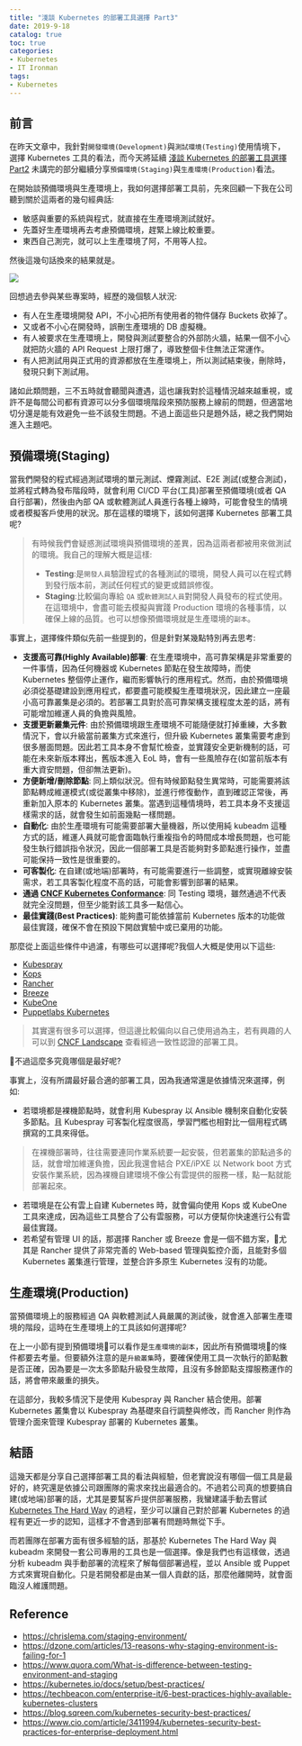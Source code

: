 ```yaml
---
title: "淺談 Kubernetes 的部署工具選擇 Part3"
date: 2019-9-18
catalog: true
toc: true
categories:
- Kubernetes
- IT Ironman
tags:
- Kubernetes
---
```

## 前言
在昨天文章中，我針對`開發環境(Development)`與`測試環境(Testing)`使用情境下，選擇 Kubernetes 工具的看法，而今天將延續 [淺談 Kubernetes 的部署工具選擇 Part2](https://k2r2bai.com/2019/09/17/ironman2020/day02/) 未講完的部分繼續分享`預備環境(Staging)`與`生產環境(Production)`看法。

<!--more-->

在開始談預備環境與生產環境上，我如何選擇部署工具前，先來回顧一下我在公司聽到關於這兩者的幾句經典話:

* 敏感與重要的系統與程式，就直接在生產環境測試就好。
* 先蓋好生產環境再去考慮預備環境，趕緊上線比較重要。
* 東西自己測完，就可以上生產環境了阿，不用等人拉。

然後這幾句話換來的結果就是。

![](http://giphygifs.s3.amazonaws.com/media/IVIRMpSAlSnHq/giphy.gif)

回想過去參與某些專案時，經歷的幾個駭人狀況:

* 有人在生產環境開發 API，不小心把所有使用者的物件儲存 Buckets 砍掉了。
* 又或者不小心在開發時，誤刪生產環境的 DB 虛擬機。
* 有人被要求在生產環境上，開發與測試要整合的外部防火牆，結果一個不小心就把防火牆的 API Request 上限打爆了，導致整個卡住無法正常運作。
* 有人把測試用與正式用的資源都放在生產環境上，所以測試結束後，刪除時，發現只剩下測試用。

諸如此類問題，三不五時就會聽聞與遭遇，這也讓我對於這種情況越來越重視，或許不是每間公司都有資源可以分多個環境階段來預防服務上線前的問題，但適當地切分還是能有效避免一些不該發生問題。不過上面這些只是題外話，總之我們開始進入主題吧。

## 預備環境(Staging)
當我們開發的程式經過測試環境的單元測試、煙霧測試、E2E 測試(或整合測試)，並將程式轉為發布階段時，就會利用 CI/CD 平台(工具)部署至預備環境(或者 QA 自行部署)，然後由內部 QA 或軟體測試人員進行各種上線時，可能會發生的情境或者模擬客戶使用的狀況。那在這樣的環境下，該如何選擇 Kubernetes 部署工具呢?

> 有時候我們會疑惑測試環境與預備環境的差異，因為這兩者都被用來做測試的環境。我自己的理解大概是這樣:
> * **Testing**:是`開發人員`驗證程式的各種測試的環境，開發人員可以在程式轉到發行版本前，測試任何程式的變更或錯誤修復。
> * **Staging**:比較偏向專給 `QA` 或`軟體測試人員`對開發人員發布的程式使用。在這環境中，會盡可能去模擬與實踐 Production 環境的各種事情，以確保上線的品質。也可以想像預備環境就是生產環境的`副本`。

事實上，選擇條件類似先前一些提到的，但是針對某幾點特別再去思考:

* **支援高可靠(Highly Available)部署**: 在生產環境中，高可靠架構是非常重要的一件事情，因為任何機器或 Kubernetes 節點在發生故障時，而使 Kubernetes 整個停止運作，繼而影響執行的應用程式。然而，由於預備環境必須從基礎建設到應用程式，都要盡可能模擬生產環境狀況，因此建立一座最小高可靠叢集是必須的。若部署工具對於高可靠架構支援程度太差的話，將有可能增加維運人員的負擔與風險。
* **支援更新叢集元件**: 由於預備環境跟生產環境不可能隨便就打掉重練，大多數情況下，會以升級當前叢集方式來進行，但升級 Kubernetes 叢集需要考慮到很多層面問題。因此若工具本身不會幫忙檢查，並實踐安全更新機制的話，可能在未來新版本釋出，舊版本進入 EoL 時，會有一些風險存在(如當前版本有重大資安問題，但卻無法更新)。
* **方便新增/刪除節點**: 同上類似狀況。但有時候節點發生異常時，可能需要將該節點轉成維運模式(或從叢集中移除)，並進行修復動作，直到確認正常後，再重新加入原本的 Kubernetes 叢集。當遇到這種情境時，若工具本身不支援這樣需求的話，就會發生如前面幾點一樣問題。
* **自動化**: 由於生產環境有可能需要部署大量機器，所以使用純 kubeadm 這種方式的話，維運人員就可能會面臨執行重複指令的時間成本增長問題，也可能發生執行錯誤指令狀況，因此一個部署工具是否能夠對多節點進行操作，並盡可能保持一致性是很重要的。
* **可客製化**: 在自建(或地端)部署時，有可能需要進行一些調整，或實現離線安裝需求，若工具客製化程度不高的話，可能會影響到部署的結果。
* **通過 [CNCF Kubernetes Conformance](https://github.com/cncf/k8s-conformance)**: 同 Testing 環境，雖然通過不代表就完全沒問題，但至少能對該工具多一點信心。
* **最佳實踐(Best Practices)**: 能夠盡可能依據當前 Kubernetes 版本的功能做最佳實踐，確保不會在預設下開啟實驗中或已棄用的功能。

那麼從上面這些條件中過濾，有哪些可以選擇呢?我個人大概是使用以下這些:

* [Kubespray](https://github.com/kubernetes-sigs/kubespray)
* [Kops](https://github.com/kubernetes/kops)
* [Rancher](https://github.com/rancher/rancher)
* [Breeze](https://github.com/wise2c-devops/breeze)
* [KubeOne](https://github.com/kubermatic/kubeone)
* [Puppetlabs Kubernetes](https://github.com/puppetlabs/puppetlabs-kubernetes)

> 其實還有很多可以選擇，但這邊比較偏向以自己使用過為主，若有興趣的人可以到 [CNCF Landscape](https://landscape.cncf.io/category=certified-kubernetes-installer&format=card-mode) 查看經過一致性認證的部署工具。

不過這麼多究竟哪個是最好呢?

事實上，沒有所謂最好最合適的部署工具，因為我通常還是依據情況來選擇，例如:

* 若環境都是裸機節點時，就會利用 Kubespray 以 Ansible 機制來自動化安裝多節點。且 Kubespray 可客製化程度很高，學習門檻也相對比一個用程式碼撰寫的工具來得低。

> 在裸機部署時，往往需要連同作業系統要一起安裝，但若叢集的節點過多的話，就會增加維運負擔，因此我還會結合 PXE/iPXE 以 Network boot 方式安裝作業系統，因為裸機自建環境不像公有雲提供的服務一樣，點一點就能部署起來。

* 若環境是在公有雲上自建 Kubernetes 時，就會偏向使用 Kops 或 KubeOne 工具來達成，因為這些工具整合了公有雲服務，可以方便幫你快速進行公有雲最佳實踐。
* 若希望有管理 UI 的話，那選擇 Rancher 或 Breeze 會是一個不錯方案，尤其是 Rancher 提供了非常完善的 Web-based 管理與監控介面，且能對多個 Kubernetes 叢集進行管理，並整合許多原生 Kubernetes 沒有的功能。

## 生產環境(Production)
當預備環境上的服務經過 QA 與軟體測試人員嚴厲的測試後，就會進入部署生產環境的階段，這時在生產環境上的工具該如何選擇呢?

在上一小節有提到預備環境可以看作是`生產環境的副本`，因此所有預備環境的條件都要去考量。但要額外注意的是`升級叢集`時，要確保使用工具一次執行的節點數是否正確，因為要是一次太多節點升級發生故障，且沒有多餘節點支撐服務運作的話，將會帶來嚴重的損失。

在這部分，我較多情況下是使用 Kubespray 與 Rancher 結合使用。部署 Kubernetes 叢集會以 Kubespray 為基礎來自行調整與修改，而 Rancher 則作為管理介面來管理 Kubespray 部署的 Kubernetes 叢集。

## 結語
這幾天都是分享自己選擇部署工具的看法與經驗，但老實說沒有哪個一個工具是最好的，終究還是依據公司跟團隊的需求來找出最適合的。不過若公司真的想要搞自建(或地端)部署的話，尤其是要幫客戶提供部署服務，我蠻建議手動去嘗試 [Kubernetes The Hard Way](https://github.com/kelseyhightower/kubernetes-the-hard-way) 的過程，至少可以讓自己對於部署 Kubernetes 的過程有更近一步的認知，這樣才不會遇到部署有問題時無從下手。

而若團隊在部署方面有很多經驗的話，那基於 Kubernetes The Hard Way 與 kubeadm 來開發一套公司專用的工具也是一個選擇。像是我們也有這樣做，透過分析 kubeadm 與手動部署的流程來了解每個部署過程，並以 Ansible 或 Puppet 方式來實現自動化。只是若開發都是由某一個人貢獻的話，那麼他離開時，就會面臨沒人維護問題。

## Reference
- https://chrislema.com/staging-environment/
- https://dzone.com/articles/13-reasons-why-staging-environment-is-failing-for-1
- https://www.quora.com/What-is-difference-between-testing-environment-and-staging
- https://kubernetes.io/docs/setup/best-practices/
- https://techbeacon.com/enterprise-it/6-best-practices-highly-available-kubernetes-clusters
- https://blog.sqreen.com/kubernetes-security-best-practices/
- https://www.cio.com/article/3411994/kubernetes-security-best-practices-for-enterprise-deployment.html